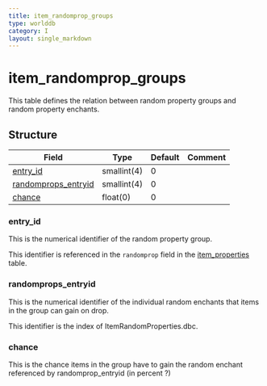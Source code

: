 ```yaml
---
title: item_randomprop_groups
type: worlddb
category: I
layout: single_markdown
---
```


# item_randomprop_groups
This table defines the relation between random property groups and random property enchants.

## Structure

Field                                                                                                        | Type        | Default | Comment
------------------------------------------------------------------------------------------------------------ | ----------- | ------- | -------
[entry_id](#entry_id)                                                                                        | smallint(4) | 0       |        
[randomprops_entryid](#randomprops_entryid)                                                                  | smallint(4) | 0       |        
[chance](#chance)                                                                                            | float(0)    | 0       |        

### entry_id

This is the numerical identifier of the random property group.

This identifier is referenced in the `randomprop` field in the [item_properties](/Wiki/database/world/item_properties/ "Item properties") table.

### randomprops_entryid

This is the numerical identifier of the individual random enchants that items in the group can gain on drop.

This identifier is the index of ItemRandomProperties.dbc.

### chance

This is the chance items in the group have to gain the random enchant referenced by randomprop_entryid (in percent ?)